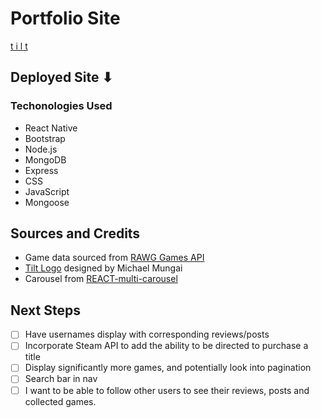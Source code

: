 # Portfolio Site


[t i l t](https://tilt-games.herokuapp.com)

## Deployed Site ⬇

### Techonologies Used

- React Native 
- Bootstrap 
- Node.js
- MongoDB
- Express 
- CSS 
- JavaScript
- Mongoose


 ## Sources and Credits

* Game data sourced from [RAWG Games API](https://rawg.io/apidocs)
* [Tilt Logo](https://mungai95.github.io/about.html) designed by Michael Mungai
* Carousel from [REACT-multi-carousel]()

  

## Next Steps


- [ ] Have usernames display with corresponding reviews/posts
- [ ] Incorporate Steam API to add the ability to be directed to purchase a title
- [ ] Display significantly more games, and potentially look into pagination
- [ ] Search bar in nav
- [ ] I want to be able to follow other users to see their reviews, posts and collected games.
